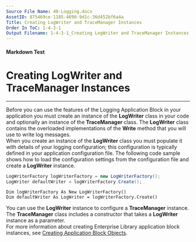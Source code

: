 ```yaml
---
Source File Name: 40-Logging.docx
AssetID: 875469ce-1185-4690-9d1c-36d452bf6a4a
Title: Creating LogWriter and TraceManager Instances
Order In ToC: 1-4-3-1
Output Filename: 1-4-3-1_Creating LogWriter and TraceManager Instances.markdown
---
```


#### Markdown Test ####
# Creating LogWriter and TraceManager Instances #
----------

Before you can use the features of the Logging Application Block in your application you must create an instance of the **LogWriter** class in your code and optionally an instance of the **TraceManager** class. The **LogWriter** class contains the overloaded implementations of the **Write** method that you will use to write log messages.  
When you create an instance of the **LogWriter** class you must populate it with details of your logging configuration; this configuration is typically defined in your application configuration file. The following code sample shows how to load the configuration settings from the configuration file and create a **LogWriter** instance.  

```csharp
LogWriterFactory logWriterFactory = new LogWriterFactory();
LogWriter defaultWriter = logWriterFactory.Create();
```


```visualbasic
Dim logWriterFactory As New LogWriterFactory()
Dim defaultWriter As LogWriter = logWriterFactory.Create()
```

You can use the **LogWriter** instance to configure a **TraceManager** instance. The **TraceManager** class includes a constructor that takes a **LogWriter** instance as a parameter.   
For more information about creating Enterprise Library application block instances, see <a href="test-markdown_6453869a-c2bb-4494-9095-ea97d328ee94.html" xmlns:dt="uuid:C2F41010-65B3-11d1-A29F-00AA00C14882" xmlns:xlink="http://www.w3.org/1999/xlink" xmlns:MSHelp="http://msdn.microsoft.com/mshelp">Creating Application Block Objects</a>.  

